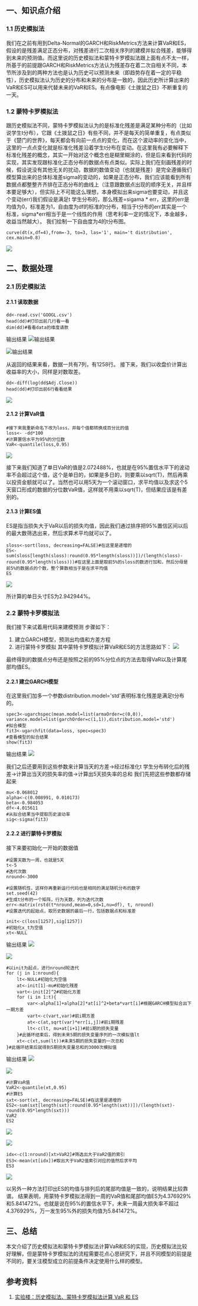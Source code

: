 ## 一、知识点介绍
### 1.1 历史模拟法
我们在之前有用到Delta-Normal的GARCH和RiskMetrics方法来计算VaR和ES，假设的是残差满足正态分布，对残差进行二次相关序列的建模并拟合残差，能够得到未来的预测值。而这里说的历史模拟法和蒙特卡罗模拟法跟上面有点不太一样，所基于的前提跟GARCH和RiskMetrics方法认为残差存在着二次自相关不同，本节所涉及到的两种方法也是认为历史可以预测未来（即趋势存在着一定的平稳性），历史模拟法认为历史的分布和未来的分布是一致的，因此历史所计算出来的VaR和ES可以用来代替未来的VaR和ES。有点像电影《土拨鼠之日》不断重复的一天。
### 1.2 蒙特卡罗模拟法
跟历史模拟法不同，蒙特卡罗模拟法认为的是标准化残差是满足某种分布的（比如说学生t分布），它跟《土拨鼠之日》有些不同，并不是每天的简单重复，有点类似于《楚门的世界》，每天都会有向前一点点的变化，而在这个波动率的变化当中，这里的一点点变化就是标准化残差沿着学生t分布在变动。在这里我有必要解释下标准化残差的概念，其实一开始对这个概念也是糊里糊涂的，但是后来看到代码的实现，其实发现跟标准化正态分布的数据点有点类似。实际上我们在刻画残差的时候，假设说没有其他无关的扰动，数据的数值变动（也就是残差）是完全遵循我们模型算出来的总体标准差sigma的变动的，如果是正态分布，我们应该能看到所有数据点都整整齐齐排在正态分布的曲线上（注意跟数据点出现的顺序无关，并且样本要足够大），但实际上不可能这么理想，本身模拟出来sigma也要变动，并且这个变动(err)我们假设是满足t 学生分布的，那么残差=sigama * err，这里的err是均值为0，标准差为1，自由度为df的标准的t分布，相当于t分布的err其实是一个标准，sigma*err相当于是一个线性的作用（思考利率一定的情况下，本金越多，收益当然越大）。
我们绘制一下自由度为4的t分布图。
```
curve(dt(x,df=4),from=-3, to=3, las='1', main='t distribution', cex.main=0.8)
```
![](https://upload-images.jianshu.io/upload_images/2338511-6df25900bb47a09a.png?imageMogr2/auto-orient/strip%7CimageView2/2/w/1240)




## 二、数据处理
### 2.1 历史模拟法
#### 2.1.1 读取数据
```
dd<-read.csv('GOOGL.csv')
head(dd)#打印出前几行看一看
dim(dd)#看看data的维度请款
```
输出结果
![输出结果](https://upload-images.jianshu.io/upload_images/2338511-8311be4d259ec292.png?imageMogr2/auto-orient/strip%7CimageView2/2/w/1240)

![输出结果](https://upload-images.jianshu.io/upload_images/2338511-e6b00e2db68ea9cd.png?imageMogr2/auto-orient/strip%7CimageView2/2/w/1240)

从返回的结果来看，数据一共有7列，有1258行。
接下来，我们以收盘价计算出收益率的大小，同样是对数取差。
```
dd<-diff(log(dd$Adj.Close))
head(dd)#打印出前6行看看结果
```
![](https://upload-images.jianshu.io/upload_images/2338511-8947649be2cafc8c.png?imageMogr2/auto-orient/strip%7CimageView2/2/w/1240)

#### 2.1.2 计算VaR值
```
#接下来我重新命名下改为loss，并每个值都转换成百分比的值
loss<- -dd*100
#计算置信水平为95%的分位数
VaR<-quantile(loss,0.95)
```
![](https://upload-images.jianshu.io/upload_images/2338511-0bc2f71face88991.png?imageMogr2/auto-orient/strip%7CimageView2/2/w/1240)

接下来我们知道了单日VaR的值是2.072488%，也就是在95%置信水平下的波动率不会超过这个值，这个是单日的，如果是多日的，则要乘以sqrt(T)，然后再乘以投资金额就可以了。当然也可以用5天为一个滚动窗口，求平均值以及求这个5天窗口形成的数据的分位数VaR值，这样就不用乘以sqrt(T)，但结果应该是有差别的。

#### 2.1.3 计算ES值
ES是指当损失大于VaR以后的损失均值，因此我们通过排序把95%置信区间以后的最大数筛选出来，然后求算术平均就可以了。
```
sloss<-sort(loss, decreasing=FALSE)#在这里是递增的
ES<-sum(sloss[length(sloss):round(0.95*length(sloss))])/(length(sloss)-round(0.95*length(sloss)))#在这里上面是取前5%的sloss的数进行加和，然后分母是前5%的数据点的个数，整个算数相当于是在求平均值
ES
```
![](https://upload-images.jianshu.io/upload_images/2338511-9b4032fba9324df2.png?imageMogr2/auto-orient/strip%7CimageView2/2/w/1240)


所计算的单日头寸ES为2.942944%。
### 2.2 蒙特卡罗模拟法
我们接下来试着用代码来建模预测
步骤如下：
1. 建立GARCH模型，预测出均值和方差方程
2. 进行蒙特卡罗模拟
其中蒙特卡罗模拟计算VaR和ES的方法思路如下：
![](https://upload-images.jianshu.io/upload_images/2338511-48af5cf8cd21118a.png?imageMogr2/auto-orient/strip%7CimageView2/2/w/1240)

最终得到的数据点分布还是按照之前的95%分位点的方法去取得VaR以及计算尾部均值ES。
#### 2.2.1 建立GARCH模型
在这里我们加多一个参数distribution.model='std'表明标准化残差是满足t分布的。
```
spec3<-ugarchspec(mean.model=list(armaOrder=c(0,0)), variance.model=list(garchOrder=c(1,1)),distribution.model='std')
#拟合模型
fit3<-ugarchfit(data=loss, spec=spec3)
#查看模型的拟合结果
show(fit3)
```
输出结果
![](https://upload-images.jianshu.io/upload_images/2338511-068198663c3078e0.png?imageMogr2/auto-orient/strip%7CimageView2/2/w/1240)

我们之后还要用到这些参数来计算当天的方差->经过标准化t 学生分布转化后的残差->计算出当天的损失率的值->计算出5天损失率的总和
我们先把这些参数都存储起来
```
mu<-0.068012
alpha<-c(0.008991, 0.010173)
beta<-0.984053
df<-4.015611
#从拟合结果当中提取历史波动率
sig<-sigma(fit3)
```
#### 2.2.2 进行蒙特卡罗模拟
接下来要初始化一开始的数据值
```
#设置天数为一周，也就是5天
t<-5
#迭代次数
nround<-3000

#设置随机性，这样你再重新运行代码也是相同的满足随机分布的数字
set.seed(42)
#生成t分布的一个矩阵，行为天数，列为迭代次数
err<-matrix(rstd(t*nround,mean=0,sd=1,nu=df), t, nround)
#设置迭代的起始点，取历史数据的最后一行，包括数据点和标准差

init<-c(loss[1257],sig[1257])
#初始化x_t为空值
xt<-NULL
```

输出结果
![](https://upload-images.jianshu.io/upload_images/2338511-10750c6e9f32a4b5.png?imageMogr2/auto-orient/strip%7CimageView2/2/w/1240)

![](https://upload-images.jianshu.io/upload_images/2338511-18d2cfa9885b2ce2.png?imageMogr2/auto-orient/strip%7CimageView2/2/w/1240)

```
#以init为起点，进行nround轮迭代
for (j in 1:nround){
	lt<-NULL#初始化为空值
	at<-init[1]-mu#初始化残差
	vart<-init[2]^2#初始化方差
	for (i in 1:t){
		var<-alpha[1]+alpha[2]*at[i]^2+beta*vart[i]#根据GARCH模型拟合出下一期方差
		vart<-c(vart,var)#前i期方差
		at<-c(at,sqrt(var)*err[i,j])#前i期残差
		lt<-c(lt, mu+at[i+1])#前i期的损失变量
	}#此循环结束后，得到未来5期的损失变量序列的一次模拟值lt
	xt<-c(xt,sum(lt))#未来5期的损失变量的一次总和
}#此循环结束后就得到5期损失变量总和的3000次模拟值
```
输出结果
![](https://upload-images.jianshu.io/upload_images/2338511-8555bcc0f49ad226.png?imageMogr2/auto-orient/strip%7CimageView2/2/w/1240)

![](https://upload-images.jianshu.io/upload_images/2338511-644c96d2547edb91.png?imageMogr2/auto-orient/strip%7CimageView2/2/w/1240)

```
#计算VaR值
VaR2<-quantile(xt,0.95)
#计算ES
sxt<-sort(xt, decreasing=FALSE)#在这里是递增的
ES2<-sum(sxt[length(sxt):round(0.95*length(sxt))])/(length(sxt)-round(0.95*length(sxt)))
VaR2
ES2
```
![](https://upload-images.jianshu.io/upload_images/2338511-6fd41a2975ee02f5.png?imageMogr2/auto-orient/strip%7CimageView2/2/w/1240)

![](https://upload-images.jianshu.io/upload_images/2338511-c3c0ef1fd36bc3f1.png?imageMogr2/auto-orient/strip%7CimageView2/2/w/1240)

```
idx<-c(1:nround)[xt>VaR2]#筛选出大于VaR2值的索引
ES3<-mean(xt[idx])#取出大于VaR2值索引对应的值然后求平均
ES3
```
![](https://upload-images.jianshu.io/upload_images/2338511-f4b638d49f808d27.png?imageMogr2/auto-orient/strip%7CimageView2/2/w/1240)

以另外一种方法打印出ES的均值与排列后的尾部均值是一致的，说明结果比较靠谱。
结果表明，用蒙特卡罗模拟法得到一周的VaR值和尾部均值ES为4.376929%和5.841472%。也就是说在95%的置信水平下，未来一周最大损失率不超过4.376929%，万一发生95%外的损失均值为5.841472%。

## 三、总结
本文介绍了历史模拟法和蒙特卡罗模拟法计算VaR和ES的实现，历史模拟法比较好理解，但是蒙特卡罗模拟法的流程需要花点心思研究下，并且不同模型的前提是不同的，要关注模型成立的前提条件决定使用什么样的模型。
## 参考资料
1. [实验楼：历史模拟法、蒙特卡罗模拟法计算 VaR 和 ES](https://www.shiyanlou.com/courses/954/labs/3720/document)

